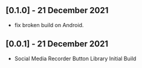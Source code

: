 ## [0.1.0] - 21 December 2021

* fix broken build on Android. 
## [0.0.1] - 21 December 2021

* Social Media Recorder Button Library Initial Build